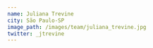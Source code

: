 ```yaml
---
name: Juliana Trevine
city: São Paulo-SP
image_path: /images/team/juliana_trevine.jpg 
twitter: _jtrevine
---
```

